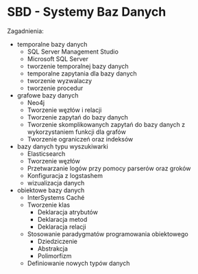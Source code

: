 # SBD - Systemy Baz Danych

Zagadnienia:

* temporalne bazy danych
	* SQL Server Management Studio
	* Microsoft SQL Server
	* tworzenie temporalnej bazy danych
	* temporalne zapytania dla bazy danych
	* tworzenie wyzwalaczy
	* tworzenie procedur
* grafowe bazy danych
	* Neo4j
	* Tworzenie węzłów i relacji
	* Tworzenie zapytań do bazy danych
	* Tworzenie skomplikowanych zapytań do bazy danych z wykorzystaniem funkcji dla grafów
	* Tworzenie ograniczeń oraz indeksów
* bazy danych typu wyszukiwarki
	* Elasticsearch
	* Tworzenie węzłów
	* Przetwarzanie logów przy pomocy parserów oraz groków
	* Konfiguracja z logstashem
	* wizualizacja danych
* obiektowe bazy danych
	* InterSystems Caché
	* Tworzenie klas
		* Deklaracja atrybutów
		* Deklaracja metod
		* Deklaracja relacji
	* Stosowanie paradygmatów programowania obiektowego
		* Dziedziczenie
		* Abstrakcja
		* Polimorfizm
	* Definiowanie nowych typów danych


